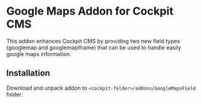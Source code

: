 # Google Maps Addon for Cockpit CMS

This addon enhances Cockpit CMS by providing two new field types (googlemap and googlemapiframe) that can be used to handle easily google maps information.

## Installation

Download and unpack addon to `<cockpit-folder>/addons/GoogleMapsField` folder.


